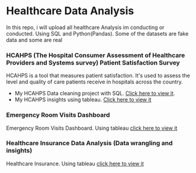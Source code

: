 # Healthcare Data Analysis
In this repo, i will upload all healthcare Analysis im conducting or conducted. Using SQL and Python(Pandas). Some of the datasets are fake data and some are real

### HCAHPS (The Hospital Consumer Assessment of Healthcare Providers and Systems survey) Patient Satisfaction Survey
HCAHPS is a tool that measures patient satisfaction. It's used to assess the level and quality of care patients receive in hospitals across the country.
- My HCAHPS Data cleaning project with SQL. [Click here to view it](https://github.com/jeffenyinnah/healthcare/blob/main/HCAHPS/HCAHPS%20data%20cleaning.sql).
- My HCAHPS insights using tableau. [Click here to view it](https://public.tableau.com/app/profile/amamihe.kaiser/viz/HCAPSPatientSatisfactionScores/HCAHPSDashboard)

### Emergency Room Visits Dashboard
Emergency Room Visits Dashboard. Using tableau [click here to view it](https://public.tableau.com/app/profile/amamihe.kaiser/viz/EmergenyRoomVisitsDashboard/EmergenyRoomVisitsDashboard)

### Healthcare Insurance Data Analysis (Data wrangling and insights)
Healthcare Insurance. Using tableau [click here to view it](https://github.com/jeffenyinnah/healthcare/blob/main/Health%20Care%20Insurance%20Project/Healthcare%20insurance.ipynb)

